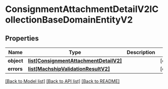 # ConsignmentAttachmentDetailV2ICollectionBaseDomainEntityV2

## Properties
Name | Type | Description | Notes
------------ | ------------- | ------------- | -------------
**object** | [**list[ConsignmentAttachmentDetailV2]**](ConsignmentAttachmentDetailV2.md) |  | [optional] 
**errors** | [**list[MachshipValidationResultV2]**](MachshipValidationResultV2.md) |  | [optional] 

[[Back to Model list]](../README.md#documentation-for-models) [[Back to API list]](../README.md#documentation-for-api-endpoints) [[Back to README]](../README.md)

